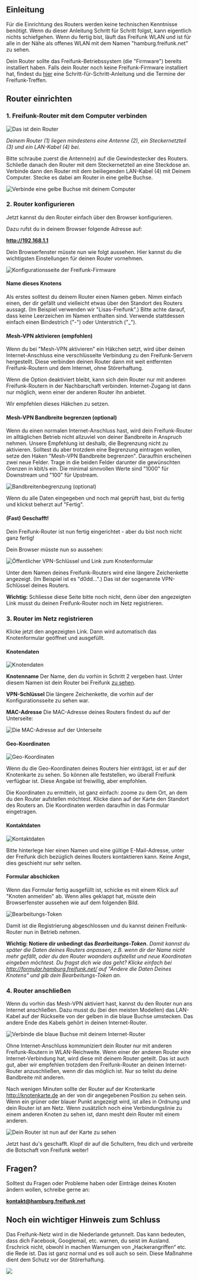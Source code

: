 ## Einleitung
Für die Einrichtung des Routers werden keine technischen Kenntnisse benötigt. Wenn du dieser Anleitung Schritt für Schritt folgst, kann eigentlich nichts schiefgehen. Wenn du fertig bist, läuft das Freifunk WLAN und ist für alle in der Nähe als offenes WLAN mit dem Namen "hamburg.freifunk.net" zu sehen.

Dein Router sollte das Freifunk-Betriebssystem (die "Firmware") bereits installiert haben.
Falls dein Router noch keine Freifunk-Firmware installiert hat, findest du [hier](https://hamburg.freifunk.net/anleitung) eine Schritt-für-Schritt-Anleitung und die Termine der Freifunk-Treffen.

## Router einrichten

### 1. Freifunk-Router mit dem Computer verbinden
![](images/dein_router.png "Das ist dein Router")

_Deinem Router (1) liegen mindestens eine Antenne (2), ein Steckernetzteil (3) und ein LAN-Kabel (4) bei._

Bitte schraube zuerst die Antenne(n) auf die Gewindestecker des Routers. Schließe danach den Router mit dem Steckernetzteil an eine Steckdose an. Verbinde dann den Router mit dem beiliegenden LAN-Kabel (4) mit Deinem Computer. Stecke es dabei am Router in eine gelbe Buchse.

![](images/gelbe_buchse.png "Verbinde eine gelbe Buchse mit deinem Computer")

### 2. Router konfigurieren
Jetzt kannst du den Router einfach über den Browser konfigurieren. 

Dazu rufst du in deinem Browser folgende Adresse auf: 

**<http://192.168.1.1>**

Dein Browserfenster müsste nun wie folgt aussehen. Hier kannst du die wichtigsten Einstellungen für deinen Router vornehmen.

![](images/configmode-start.png "Konfigurationsseite der Freifunk-Firmware")

#### Name dieses Knotens
Als erstes solltest du deinem Router einen Namen geben. Nimm einfach einen, der dir gefällt und vielleicht etwas über den Standort des Routers aussagt. (Im Beispiel verwenden wir "Lisas-Freifunk".)
Bitte achte darauf, dass keine Leerzeichen im Namen enthalten sind. Verwende stattdessen einfach einen Bindestrich ("-") oder Unterstrich ("_").

#### Mesh-VPN aktivieren (empfohlen)
Wenn du bei "Mesh-VPN aktivieren" ein Häkchen setzt, wird über deinen Internet-Anschluss eine verschlüsselte Verbindung zu den Freifunk-Servern hergestellt. Diese verbinden deinen Router dann mit weit entfernten Freifunk-Routern und dem Internet, ohne Störerhaftung.

Wenn die Option deaktiviert bleibt, kann sich dein Router nur mit anderen Freifunk-Routern in der Nachbarschaft verbinden. Internet-Zugang ist dann nur möglich, wenn einer der anderen Router ihn anbietet.

Wir empfehlen dieses Häkchen zu setzen.

#### Mesh-VPN Bandbreite begrenzen (optional)
Wenn du einen normalen Internet-Anschluss hast, wird dein Freifunk-Router im alltäglichen Betrieb nicht allzuviel von deiner Bandbreite in Anspruch nehmen. Unsere Empfehlung ist deshalb, die Begrenzung nicht zu aktivieren.
Solltest du aber trotzdem eine Begrenzung eintragen wollen, setze den Haken "Mesh-VPN Bandbreite begrenzen". Daraufhin erscheinen zwei neue Felder. Trage in die beiden Felder darunter die gewünschten Grenzen in kbit/s ein. Die minimal sinnvollen Werte sind "1000" für Downstream und "100" für Upstream.

![](images/configmode-vpnlimit.png "Bandbreitenbegrenzung (optional)")

Wenn du alle Daten eingegeben und noch mal geprüft hast, bist du fertig und klickst beherzt auf "Fertig".

#### (Fast) Geschafft!
Dein Freifunk-Router ist nun fertig eingerichtet - aber du bist noch nicht ganz fertig!

Dein Browser müsste nun so aussehen:

![](images/configmode-vpnkey.png "Öffentlicher VPN-Schlüssel und Link zum Knotenformular")

Unter dem Namen deines Freifunk-Routers wird eine längere Zeichenkette angezeigt. (Im Beispiel ist es "d0dd...".) Das ist der sogenannte VPN-Schlüssel deines Routers. 

**Wichtig:** Schliesse diese Seite bitte noch nicht, denn über den angezeigten Link musst du deinen Freifunk-Router noch im Netz registrieren.

### 3. Router im Netz registrieren
Klicke jetzt den angezeigten Link. Dann wird automatisch das Knotenformular geöffnet und ausgefüllt.

#### Knotendaten
![](images/knotenformular-daten.png "Knotendaten")

**Knotenname**
Der Name, den du vorhin in Schritt 2 vergeben hast. Unter diesem Namen ist dein Router bei Freifunk [zu sehen](https://hamburg.freifunk.net/wo-wird-gefunkt).

**VPN-Schlüssel**
Die längere Zeichenkette, die vorhin auf der Konfigurationsseite zu sehen war.

**MAC-Adresse**
Die MAC-Adresse deines Routers findest du auf der Unterseite:

![](images/router_rueckseite_MAC.png "Die MAC-Adresse auf der Unterseite")

#### Geo-Koordinaten
![](images/knotenformular-geo-humanistlab.png "Geo-Koordinaten")

Wenn du die Geo-Koordinaten deines Routers hier einträgst, ist er auf der Knotenkarte zu sehen. So können alle feststellen, wo überall Freifunk verfügbar ist. Diese Angabe ist freiwillig, aber empfohlen.

Die Koordinaten zu ermitteln, ist ganz einfach: zoome zu dem Ort, an dem du den Router aufstellen möchtest. Klicke dann auf der Karte den Standort des Routers an. Die Koordinaten werden daraufhin in das Formular eingetragen.

#### Kontaktdaten
![](images/knotenformular-kontakt.png "Kontaktdaten")

Bitte hinterlege hier einen Namen und eine gültige E-Mail-Adresse, unter der Freifunk dich bezüglich deines Routers kontaktieren kann. Keine Angst, dies geschieht nur sehr selten.

#### Formular abschicken
Wenn das Formular fertig ausgefüllt ist, schicke es mit einem Klick auf "Knoten anmelden" ab. Wenn alles geklappt hat, müsste dein Browserfenster aussehen wie auf dem folgenden Bild.

![](images/knotenformular-token.png "Bearbeitungs-Token")

Damit ist die Registrierung abgeschlossen und du kannst deinen Freifunk-Router nun in Betrieb nehmen.

**Wichtig: Notiere dir unbedingt das _Bearbeitungs-Token_.** _Damit kannst du später die Daten deines Routers anpassen, z.B. wenn dir der Name nicht mehr gefällt, oder du den Router woanders aufstellst und neue Koordinaten eingeben möchtest. Du fragst dich wie das geht? Klicke einfach bei <http://formular.hamburg.freifunk.net/> auf "Ändere die Daten Deines Knotens" und gib dein Bearbeitungs-Token an._

### 4. Router anschließen
Wenn du vorhin das Mesh-VPN aktiviert hast, kannst du den Router nun ans Internet anschließen. Dazu musst du (bei den meisten Modellen) das LAN-Kabel auf der Rückseite von der gelben in die blaue Buchse umstecken. Das andere Ende des Kabels gehört in deinen Internet-Router.

![](images/blaue_buchse.png "Verbinde die blaue Buchse mit deinem Internet-Router")

Ohne Internet-Anschluss kommuniziert dein Router nur mit anderen Freifunk-Routern in WLAN-Reichweite. Wenn einer der anderen Router eine Internet-Verbindung hat, wird diese mit deinem Router geteilt. Das ist auch gut, aber wir empfehlen trotzdem den Freifunk-Router an deinen Internet-Router anzuschließen, wenn dir das möglich ist. Nur so teilst du deine Bandbreite mit anderen.

Nach wenigen Minuten sollte der Router auf der Knotenkarte <http://knotenkarte.de> an der von dir angegebenen Position zu sehen sein. Wenn ein grüner oder blauer Punkt angezeigt wird, ist alles in Ordnung und dein Router ist am Netz. Wenn zusätzlich noch eine Verbindungslinie zu einem anderen Knoten zu sehen ist, dann mesht dein Router mit einem anderen.  

![](images/karte_fertig.png "Dein Router ist nun auf der Karte zu sehen")

Jetzt hast du's geschafft. Klopf dir auf die Schultern, freu dich und verbreite die Botschaft von Freifunk weiter!

## Fragen?
Solltest du Fragen oder Probleme haben oder Einträge deines Knoten ändern wollen, schreibe gerne an:

**<kontakt@hamburg.freifunk.net>**

## Noch ein wichtiger Hinweis zum Schluss 
Das Freifunk-Netz wird in die Niederlande getunnelt. Das kann bedeuten, dass dich Facebook, Googlemail, etc. warnen, du seist im Ausland. Erschrick nicht, obwohl in machen Warnungen von „Hackerangriffen“ etc. die Rede ist. Das ist ganz normal und es soll auch so sein. Diese Maßnahme dient dem Schutz vor der Störerhaftung.

[![](images/nolaw.png)](http://creativecommons.org/publicdomain/zero/1.0/)
